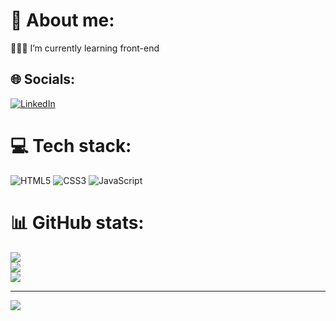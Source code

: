 # 💫 About me:
👨🏻‍💻 I’m currently learning front-end<br>

## 🌐 Socials:
[![LinkedIn](https://img.shields.io/badge/LinkedIn-%230077B5.svg?logo=linkedin&logoColor=white)](https://linkedin.com/in/gpaulichen)

# 💻 Tech stack:
![HTML5](https://img.shields.io/badge/html5-%23E34F26.svg?style=for-the-badge&logo=html5&logoColor=white) ![CSS3](https://img.shields.io/badge/css3-%231572B6.svg?style=for-the-badge&logo=css3&logoColor=white) ![JavaScript](https://img.shields.io/badge/javascript-%23323330.svg?style=for-the-badge&logo=javascript&logoColor=%23F7DF1E)

# 📊 GitHub stats:
![](https://github-readme-stats.vercel.app/api?username=Pol4Q&theme=dark&hide_border=true&include_all_commits=true&count_private=false)<br/>
![](https://github-readme-streak-stats.herokuapp.com/?user=Pol4Q&theme=dark&hide_border=true)<br/>
![](https://github-readme-stats.vercel.app/api/top-langs/?username=Pol4Q&theme=dark&hide_border=true&include_all_commits=true&count_private=false&layout=compact)

---
[![](https://visitcount.itsvg.in/api?id=Pol4Q&icon=5&color=12)](https://visitcount.itsvg.in)
